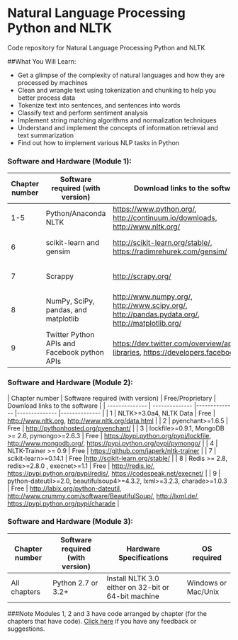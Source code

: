 # Natural Language Processing Python and NLTK
Code repository for Natural Language Processing Python and NLTK

##What You Will Learn:
* Get a glimpse of the complexity of natural languages and how they are processed by machines
* Clean and wrangle text using tokenization and chunking to help you better process data
* Tokenize text into sentences, and sentences into words
* Classify text and perform sentiment analysis
* Implement string matching algorithms and normalization techniques
* Understand and implement the concepts of information retrieval and text summarization
* Find out how to implement various NLP tasks in Python

### Software and Hardware (Module 1):
| Chapter number | Software required (with version) | Download links to the software | Hardware specifications | OS required |
| -------------- | -------------- |-------------- |-------------- |-------------- |
| 1-5            | Python/Anaconda NLTK | https://www.python.org/, http://continuum.io/downloads, http://www.nltk.org/ | Common Unix Printing System | any |
| 6 | scikit-learn and gensim | http://scikit-learn.org/stable/, https://radimrehurek.com/gensim/ |	Common Unix Printing System | any |
| 7 | Scrappy | http://scrapy.org/ |	Common Unix Printing System	| any |
| 8 | NumPy, SciPy, pandas, and matplotlib | http://www.numpy.org/, http://www.scipy.org/, http://pandas.pydata.org/, http://matplotlib.org/ |	Common Unix Printing System	| any |
| 9 | Twitter Python APIs and Facebook python APIs	| https://dev.twitter.com/overview/api/twitter-libraries, https://developers.facebook.com |	Common Unix Printing System	| any |



### Software and Hardware (Module 2):
| Chapter number | Software required (with version) | Free/Proprietary | Download links to the software |
| -------------- | -------------- |-------------- |-------------- |-------------- |
| 1 | NLTK>=3.0a4, NLTK Data |	Free |	http://www.nltk.org, http://www.nltk.org/data.html |
| 2 | pyenchant>=1.6.5 |	Free | http://pythonhosted.org/pyenchant/ |
| 3 | lockfile>=0.9.1, MongoDB >= 2.6, pymongo>=2.6.3 | Free | https://pypi.python.org/pypi/lockfile, http://www.mongodb.org/, https://pypi.python.org/pypi/pymongo/ |
| 4 | NLTK-Trainer >= 0.9 |	Free | https://github.com/japerk/nltk-trainer |
| 7 | scikit-learn>=0.14.1 |	Free |http://scikit-learn.org/stable/ |
| 8 | Redis >= 2.8, redis>=2.8.0 , execnet>=1.1 |	Free |	http://redis.io/, https://pypi.python.org/pypi/redis/, https://codespeak.net/execnet/ |
| 9 | python-dateutil>=2.0, beautifulsoup4>=4.3.2, lxml>=3.2.3, charade>=1.0.3 | Free | http://labix.org/python-dateutil, http://www.crummy.com/software/BeautifulSoup/, http://lxml.de/, https://pypi.python.org/pypi/charade |






### Software and Hardware (Module 3):
| Chapter number | Software required (with version) | Hardware Specifications | OS required |
| -------------- | -------------------------------- | ----------------------- | ----------- |
| All chapters   | Python 2.7 or 3.2+               | Install NLTK 3.0 either on 32-bit or 64-bit machine | Windows or Mac/Unix |





###Note
Modules 1, 2 and 3 have code arranged by chapter (for the chapters that have code). [Click here](https://docs.google.com/forms/d/e/1FAIpQLSe5qwunkGf6PUvzPirPDtuy1Du5Rlzew23UBp2S-P3wB-GcwQ/viewform) if you have any feedback or suggestions.
